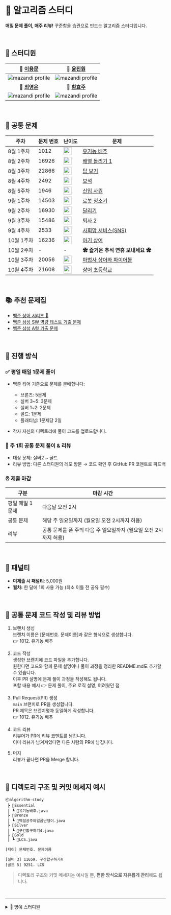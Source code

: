 # 🧠 알고리즘 스터디

**매일 문제 풀이, 매주 리뷰!**
꾸준함을 습관으로 만드는 알고리즘 스터디입니다.

<br>

<!-- 
📂 김도영 📂 윤진원 📂 [최영은](https://github.com/SSAFY-Gumi4-Algorithm-Study/algorithm-ye) 📂 황효주
-->

## 📁 스터디원
| 📂 [이용문](https://github.com/SSAFY-Gumi4-Algorithm-Study/mungorithm) | 📂 [윤진원](https://github.com/SSAFY-Gumi4-Algorithm-Study/yungorithm)|
|:--:|:--:|
| ![mazandi profile](http://mazandi.herokuapp.com/api?handle=cocoyi00&theme=warm) | ![mazandi profile](http://mazandi.herokuapp.com/api?handle=dnj1510&theme=warm) |
| **📂 [최영은](https://github.com/SSAFY-Gumi4-Algorithm-Study/choigorithm)** | **📂 [황효주](https://github.com/SSAFY-Gumi4-Algorithm-Study/hyogorithm)** |
| ![mazandi profile](http://mazandi.herokuapp.com/api?handle=y_e_99&theme=warm) | ![mazandi profile](http://mazandi.herokuapp.com/api?handle=gywn83&theme=warm) |

<br>

## 📌 공통 문제

| 주차       | 문제 번호 | 난이도 | 문제 |
|------------|-----------|--------|------|
| 8월 1주차  | 1012  | <img height="25px" width="25px" src="https://static.solved.ac/tier_small/9.svg"/>  | [유기농 배추](https://www.acmicpc.net/problem/1012) |
| 8월 2주차  | 16926 | <img height="25px" width="25px" src="https://static.solved.ac/tier_small/11.svg"/> | [배열 돌리기 1](https://www.acmicpc.net/problem/16926) |
| 8월 3주차  | 22866 | <img height="25px" width="25px" src="https://static.solved.ac/tier_small/13.svg"/> | [탑 보기](https://www.acmicpc.net/problem/22866) |
| 8월 4주차  | 2492  | <img height="25px" width="25px" src="https://static.solved.ac/tier_small/13.svg"/> | [보석](https://www.acmicpc.net/problem/2492) |
| 8월 5주차  | 1946  | <img height="25px" width="25px" src="https://static.solved.ac/tier_small/10.svg"/> | [신입 사원](https://www.acmicpc.net/problem/1946) |
| 9월 1주차  | 14503 | <img height="25px" width="25px" src="https://static.solved.ac/tier_small/11.svg"/> | [로봇 청소기](https://www.acmicpc.net/problem/14503) |
| 9월 2주차  | 16930 | <img height="25px" width="25px" src="https://static.solved.ac/tier_small/18.svg"/> | [달리기](https://www.acmicpc.net/problem/16930) |
| 9월 3주차  | 15486 | <img height="25px" width="25px" src="https://static.solved.ac/tier_small/11.svg"/> | [퇴사 2](https://www.acmicpc.net/problem/15486) |
| 9월 4주차  | 2533  | <img height="25px" width="25px" src="https://static.solved.ac/tier_small/13.svg"/> | [사회망 서비스(SNS)](https://www.acmicpc.net/problem/2533) |
| 10월 1주차 | 16236 | <img height="25px" width="25px" src="https://static.solved.ac/tier_small/13.svg"/> | [아기 상어](https://www.acmicpc.net/problem/16236) |
| 10월 2주차 | -     | - | **✿ 즐거운 추석 연휴 보내세요 ✿** |
| 10월 3주차  | 20056 | <img height="25px" width="25px" src="https://static.solved.ac/tier_small/15.svg"/> | [마법사 상어와 파이어볼](https://www.acmicpc.net/problem/20056) |
| 10월 4주차  | 21608 | <img height="25px" width="25px" src="https://static.solved.ac/tier_small/12.svg"/> | [상어 초등학교](https://www.acmicpc.net/problem/21608) |

<br>

## 📚 추천 문제집

- [백준 상어 시리즈 🦈](https://www.acmicpc.net/workbook/view/7672)
- [백준 삼성 SW 역량 테스트 기출 문제](https://www.acmicpc.net/workbook/view/1152)
- [백준 삼성 A형 기출 문제](https://www.acmicpc.net/workbook/view/2771)

<br>

## 📅 진행 방식

### ✅ 평일 매일 1문제 풀이

* 백준 티어 기준으로 문제를 분배합니다:

  * 브론즈: 5문제
  * 실버 3\~5: 3문제
  * 실버 1\~2: 2문제
  * 골드: 1문제
  * 플래티넘: 1문제당 2일

* 각자 자신의 디렉토리에 풀이 코드를 업로드합니다.

### 📝 주 1회 공통 문제 풀이 & 리뷰
* 대상 문제: 실버2 ~ 골드
* 리뷰 방법: 다른 스터디원의 레포 방문 → 코드 확인 후 GitHub PR 코멘트로 피드백

### ⏰ 제출 마감
| 구분 | 마감 시간 |
|------|-----------|
| 평일 매일 1문제 | 다음날 오전 2시 |
| 공통 문제 | 해당 주 일요일까지 (월요일 오전 2시까지 허용) |
| 리뷰 | 공통 문제를 푼 주의 다음 주 일요일까지 (월요일 오전 2시까지 허용) |

<br>

## 💸 패널티

* **미제출 시 패널티**: 5,000원
* **월차:** 한 달에 1회 사용 가능 (최소 이틀 전 공유 필수)

<br>

## 📢 공통 문제 코드 작성 및 리뷰 방법
1. 브랜치 생성 <br>
브랜치 이름은 [문제번호. 문제이름]과 같은 형식으로 생성합니다. <br>
👉 1012. 유기농 배추

2.  코드 작성 <br>
생성한 브랜치에 코드 파일을 추가합니다. <br>
원한다면 코드와 함께 문제 설명이나 풀이 과정을 정리한 README.md도 추가할 수 있습니다. <br>
이후 PR 설명에 문제 풀이 과정을 작성해도 됩니다. <br>
포함 내용 예시 👉 문제 풀이, 주요 로직 설명, 어려웠던 점 <br>

3. Pull Request(PR) 생성 <br>
`main` 브랜치로 PR을 생성합니다. <br>
PR 제목은 브랜치명과 동일하게 작성합니다. <br>
👉 1012. 유기농 배추 <br>

4. 코드 리뷰 <br>
리뷰어가 PR에 리뷰 코멘트를 남깁니다. <br>
이미 리뷰가 남겨져있다면 다른 사람의 PR에 남깁니다. <br>

5. 머지 <br>
리뷰가 끝나면 PR을 Merge 합니다. <br>
<br>

## 📁 디렉토리 구조 및 커밋 메세지 예시

```
📦algorithm-study
 ┣ 📂Essential
 ┃ ┗ 📜유기농배추.java
 ┣ 📂Bronze
 ┃ ┗ 📜백설공주와일곱난쟁이.java
 ┣ 📂Silver
 ┃ ┗ 📜구간합구하기4.java
 ┣ 📂Gold
 ┃ ┗ 📜LCS.java
```

```
[티어] 문제번호. 문제이름

[실버 3] 11659. 구간합구하기4
[골드 5] 9251. LCS
```

> 디렉토리 구조와 커밋 메세지는 예시일 뿐, **편한 방식으로 자유롭게 관리**해도 됩니다.

<br>

---

<details>
  <summary>🏅 명예 스터디원</summary>
  
 
  | 📂 [김도영](https://github.com/SSAFY-Gumi4-Algorithm-Study/Dogorithm) |
  |:--:|
  | ![mazandi profile](http://mazandi.herokuapp.com/api?handle=kwat1&theme=warm) |

</details>
